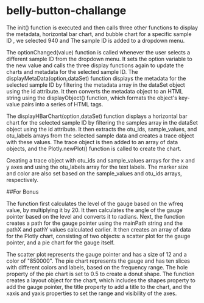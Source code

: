 # belly-button-challange


The init() function is executed  and then calls three other functions to display the metadata, horizontal bar chart, and bubble chart for a specific sample ID , we selected 940 and The sample ID is added to a dropdown menu.

The optionChanged(value) function is called whenever the user selects a different sample ID from the dropdown menu. It sets the option variable to the new value and calls the three display functions again to update the charts and metadata for the selected sample ID.
The displayMetaData(option,dataSet) function displays the metadata for the selected sample ID by filtering the metadata array in the dataSet object using the id attribute. It then converts the metadata object to an HTML string using the displayObject() function, which formats the object's key-value pairs into a series of HTML tags.

The displayHBarChart(option,dataSet) function displays a horizontal bar chart for the selected sample ID by filtering the samples array in the dataSet object using the id attribute. It then extracts the otu_ids, sample_values, and otu_labels arrays from the selected sample data and creates a trace object with these values. The trace object is then added to an array of data objects, and the Plotly.newPlot() function is called to create the chart.

 Creating a trace object with otu_ids and sample_values arrays for the x and y axes and using the otu_labels array for the text labels. The marker size and color are also set based on the sample_values and otu_ids arrays, respectively.

##For Bonus 

The function first calculates the level of the gauge based on the wfreq value, by multiplying it by 20. It then calculates the angle of the gauge pointer based on the level and converts it to radians.
Next, the function creates a path for the gauge pointer using the mainPath string and the pathX and pathY values calculated earlier. It then creates an array of data for the Plotly chart, consisting of two objects: a scatter plot for the gauge pointer, and a pie chart for the gauge itself.

The scatter plot represents the gauge pointer and has a size of 12 and a color of "850000". The pie chart represents the gauge and has ten slices with different colors and labels, based on the frequency range. The hole property of the pie chart is set to 0.5 to create a donut shape. The function creates a layout object for the chart, which includes the shapes property to add the gauge pointer, the title property to add a title to the chart, and the xaxis and yaxis properties to set the range and visibility of the axes.

